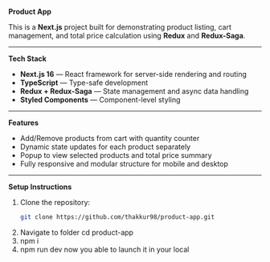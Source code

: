 **Product App**

This is a **Next.js** project built for demonstrating product listing, cart management, and total price calculation using **Redux** and **Redux-Saga**.

---

**Tech Stack**

- **Next.js 16** — React framework for server-side rendering and routing  
- **TypeScript** — Type-safe development  
- **Redux + Redux-Saga** — State management and async data handling  
- **Styled Components** — Component-level styling 

---

 **Features**

- Add/Remove products from cart with quantity counter  
- Dynamic state updates for each product separately  
- Popup to view selected products and total price summary  
- Fully responsive and modular structure for mobile and desktop

---

**Setup Instructions**

1. Clone the repository:
   ```bash
   git clone https://github.com/thakkur98/product-app.git
2. Navigate to folder
     cd product-app 
3.  npm i
4.  npm run dev
    now you able to launch it in your local
